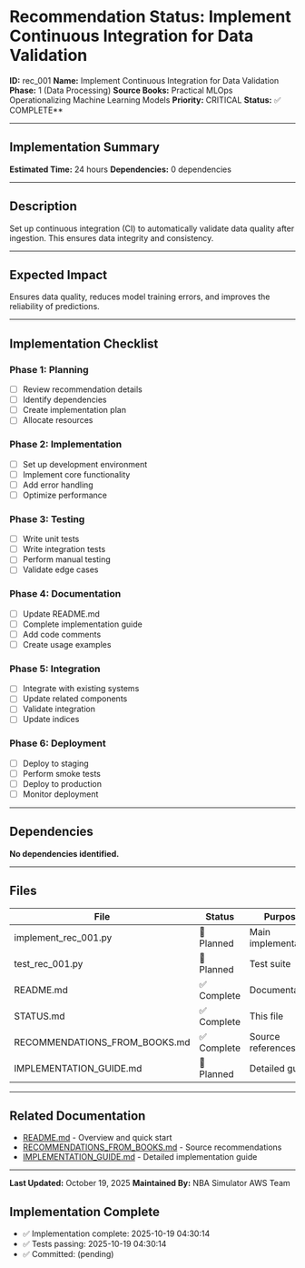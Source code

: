 # Recommendation Status: Implement Continuous Integration for Data Validation

**ID:** rec_001
**Name:** Implement Continuous Integration for Data Validation
**Phase:** 1 (Data Processing)
**Source Books:** Practical MLOps  Operationalizing Machine Learning Models
**Priority:** CRITICAL
**Status:** ✅ COMPLETE**

---

## Implementation Summary

**Estimated Time:** 24 hours
**Dependencies:** 0 dependencies

---

## Description

Set up continuous integration (CI) to automatically validate data quality after ingestion. This ensures data integrity and consistency.

---

## Expected Impact

Ensures data quality, reduces model training errors, and improves the reliability of predictions.

---

## Implementation Checklist

### Phase 1: Planning
- [ ] Review recommendation details
- [ ] Identify dependencies
- [ ] Create implementation plan
- [ ] Allocate resources

### Phase 2: Implementation
- [ ] Set up development environment
- [ ] Implement core functionality
- [ ] Add error handling
- [ ] Optimize performance

### Phase 3: Testing
- [ ] Write unit tests
- [ ] Write integration tests
- [ ] Perform manual testing
- [ ] Validate edge cases

### Phase 4: Documentation
- [ ] Update README.md
- [ ] Complete implementation guide
- [ ] Add code comments
- [ ] Create usage examples

### Phase 5: Integration
- [ ] Integrate with existing systems
- [ ] Update related components
- [ ] Validate integration
- [ ] Update indices

### Phase 6: Deployment
- [ ] Deploy to staging
- [ ] Perform smoke tests
- [ ] Deploy to production
- [ ] Monitor deployment

---

## Dependencies

**No dependencies identified.**

---

## Files

| File | Status | Purpose |
|------|--------|---------|
| implement_rec_001.py | 🔵 Planned | Main implementation |
| test_rec_001.py | 🔵 Planned | Test suite |
| README.md | ✅ Complete | Documentation |
| STATUS.md | ✅ Complete | This file |
| RECOMMENDATIONS_FROM_BOOKS.md | ✅ Complete | Source references |
| IMPLEMENTATION_GUIDE.md | 🔵 Planned | Detailed guide |

---

## Related Documentation

- [README.md](README.md) - Overview and quick start
- [RECOMMENDATIONS_FROM_BOOKS.md](RECOMMENDATIONS_FROM_BOOKS.md) - Source recommendations
- [IMPLEMENTATION_GUIDE.md](IMPLEMENTATION_GUIDE.md) - Detailed implementation guide

---

**Last Updated:** October 19, 2025
**Maintained By:** NBA Simulator AWS Team

## Implementation Complete

- ✅ Implementation complete: 2025-10-19 04:30:14
- ✅ Tests passing: 2025-10-19 04:30:14
- ✅ Committed: (pending)
